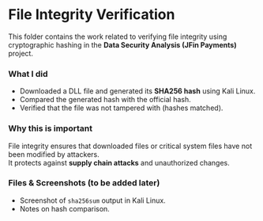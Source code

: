 # File Integrity Verification 

This folder contains the work related to verifying file integrity using cryptographic hashing in the **Data Security Analysis (JFin Payments)** project.

### What I did
- Downloaded a DLL file and generated its **SHA256 hash** using Kali Linux.
- Compared the generated hash with the official hash.
- Verified that the file was not tampered with (hashes matched).

### Why this is important
File integrity ensures that downloaded files or critical system files have not been modified by attackers.  
It protects against **supply chain attacks** and unauthorized changes.

### Files & Screenshots (to be added later)
- Screenshot of `sha256sum` output in Kali Linux.
- Notes on hash comparison.
